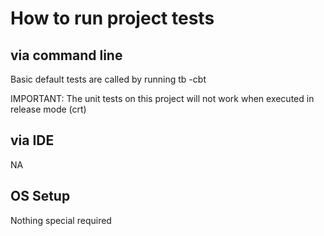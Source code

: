 # How to run project tests


## via command line

Basic default tests are called by running tb -cbt

IMPORTANT: The unit tests on this project will not work when executed in release mode (crt)

## via IDE

NA

## OS Setup

Nothing special required
